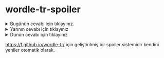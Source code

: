 # wordle-tr-spoiler

<details>
  <summary>Bugünün cevabı için tıklayınız.</summary>
  <br>
    <b> duruş </b>
</details>

<details>
  <summary>Yarının cevabı için tıklayınız</summary>
  <br>
   <b> bakır </b>
</details>

<details>
  <summary>Dünün cevabı için tıklayınız </summary>
  <br>
  <b> cihan </b>
</details>

https://f.github.io/wordle-tr/ için geliştirilmiş bir spoiler sistemidir kendini yeniler otomatik olarak.

